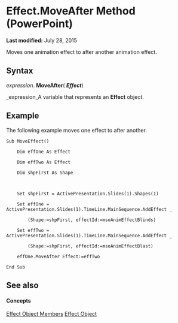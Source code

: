 
# Effect.MoveAfter Method (PowerPoint)

 **Last modified:** July 28, 2015

Moves one animation effect to after another animation effect.

## Syntax

 _expression_. **MoveAfter**( **_Effect_**)

 _expression_A variable that represents an  **Effect** object.


## Example

The following example moves one effect to after another.


```
Sub MoveEffect()

    Dim effOne As Effect

    Dim effTwo As Effect

    Dim shpFirst As Shape



    Set shpFirst = ActivePresentation.Slides(1).Shapes(1)

    Set effOne = ActivePresentation.Slides(1).TimeLine.MainSequence.AddEffect _

        (Shape:=shpFirst, effectId:=msoAnimEffectBlinds)

    Set effTwo = ActivePresentation.Slides(1).TimeLine.MainSequence.AddEffect _

        (Shape:=shpFirst, effectId:=msoAnimEffectBlast)

    effOne.MoveAfter Effect:=effTwo

End Sub
```


## See also


#### Concepts


 [Effect Object Members](a110a644-1a87-b67c-b453-13c9d53004b7.md)
 [Effect Object](359ac3da-86cd-8003-d691-349d20fd1777.md)
